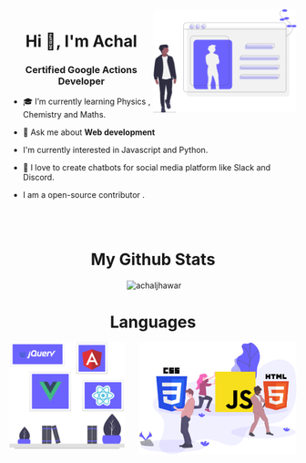 <img src="profile.svg" width="50%" align="right">
<h1 align="center">Hi 👋, I'm Achal</h1>
<h3 align="center"> Certified Google Actions Developer </h3>

- 🎓 I’m currently learning Physics , Chemistry and Maths.

- 💬 Ask me about **Web development**

- I'm currently interested in Javascript and Python.

- 🖤 I love to create chatbots for social media platform like Slack and Discord.

- I am a open-source contributor .

<br/>
<br/>
<h1 align="center"> My Github Stats</h1>
<div align="center">
  <p align="center">&nbsp;<img align="center" src="https://github-readme-stats.vercel.app/api?username=achaljhawar&show_icons=true" alt="achaljhawar" /></p>
</div>

<h1 align="center">Languages</h1>
<img src="Languages2.svg" width="40%" align="left"><img src="languages.svg" width="55%" align="right">

